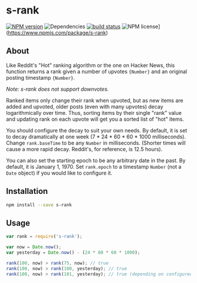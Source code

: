 # s-rank

[![NPM version](https://img.shields.io/npm/v/s-rank.svg)](https://www.npmjs.com/package/s-rank) ![Dependencies](https://img.shields.io/david/sebastiansandqvist/s-rank.svg) [![build status](http://img.shields.io/travis/sebastiansandqvist/s-rank.svg)](https://travis-ci.org/sebastiansandqvist/s-rank) ![NPM license](https://img.shields.io/npm/l/s-rank.svg)](https://www.npmjs.com/package/s-rank)

## About
Like Reddit's "Hot" ranking algorithm or the one on Hacker News, this function returns a rank given a number of upvotes `{Number}` and an original posting timestamp `{Number}`.

*Note: s-rank does not support downvotes.*

Ranked items only change their rank when upvoted, but as new items are added and upvoted, older posts (even with many upvotes) decay logarithmically over time. Thus, sorting items by their single "rank" value and updating rank on each upvote will get you a sorted list of "hot" items.

You should configure the decay to suit your own needs. By default, it is set to decay dramatically at one week (7 * 24 * 60 * 60 * 1000 milliseconds). Change `rank.baseTime` to be any `Number` in milliseconds. (Shorter times will cause a  more rapid decay. Reddit's, for reference, is 12.5 hours).

You can also set the starting epoch to be any arbitrary date in the past. By default, it is January 1, 1970. Set `rank.epoch` to a timestamp `Number` (not a `Date` object) if you would like to configure it.

## Installation
```bash
npm install --save s-rank
```

## Usage
```javascript
var rank = require('s-rank');

var now = Date.now();
var yesterday = Date.now() - (24 * 60 * 60 * 1000);

rank(100, now) > rank(75, now); // true
rank(100, now) > rank(100, yesterday); // true
rank(100, now) > rank(101, yesterday); // true (depending on configured baseTime)
```
